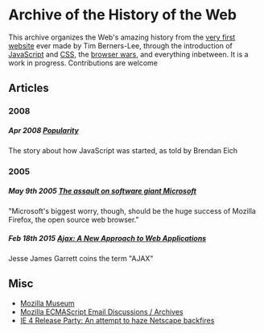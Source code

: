 # Archive of the History of the Web

This archive organizes the Web's amazing history from the [very first website](https://www.w3.org/History/19921103-hypertext/hypertext/WWW/TheProject.html) ever made by Tim Berners-Lee, through the introduction of [JavaScript](https://www.w3.org/community/webed/wiki/A_Short_History_of_JavaScript) and [CSS](https://www.w3.org/Style/LieBos2e/history/Overview.html), the [browser wars](https://en.wikipedia.org/wiki/Browser_wars), and everything inbetween. It is a work in progress. Contributions are welcome

## Articles

### 2008

##### Apr 2008 [Popularity](https://brendaneich.com/2008/04/popularity/)
The story about how JavaScript was started, as told by Brendan Eich

### 2005

##### May 9th 2005 [The assault on software giant Microsoft](http://news.bbc.co.uk/2/hi/business/4508897.stm)
"Microsoft's biggest worry, though, should be the huge success of Mozilla Firefox, the open source web browser."

##### Feb 18th 2015 [Ajax: A New Approach to Web Applications](http://adaptivepath.org/ideas/ajax-new-approach-web-applications/)
Jesse James Garrett coins the term "AJAX"

## Misc

- [Mozilla Museum](http://home.snafu.de/tilman/mozilla/index.html)
- [Mozilla ECMAScript Email Discussions / Archives](https://mail.mozilla.org/pipermail/es-discuss/)
- [IE 4 Release Party: An attempt to haze Netscape backfires](http://home.snafu.de/tilman/mozilla/stomps.html)
